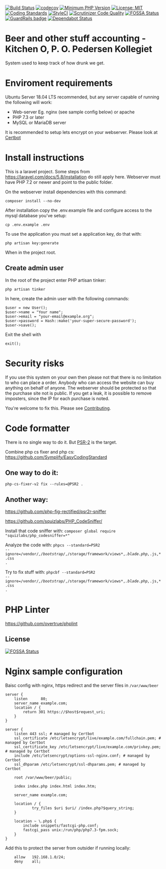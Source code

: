 [![Build Status](https://travis-ci.com/eKristensen/beer.svg?branch=master)](https://travis-ci.com/eKristensen/beer)
[![codecov](https://codecov.io/gh/eKristensen/beer/branch/master/graph/badge.svg)](https://codecov.io/gh/eKristensen/beer)
[![Minimum PHP Version](http://img.shields.io/badge/php-%3E%3D%207.3-8892BF.svg)](https://php.net/)
[![License: MIT](https://img.shields.io/badge/License-MIT-green.svg)](LICENSE)
[![Coding Standards](https://img.shields.io/badge/cs-PSR--2-yellow.svg)](https://www.php-fig.org/psr/psr-2/)
[![StyleCI](https://github.styleci.io/repos/123131937/shield?branch=master)](https://github.styleci.io/repos/123131937)
[![Scrutinizer Code Quality](https://scrutinizer-ci.com/g/eKristensen/beer/badges/quality-score.png?b=master)](https://scrutinizer-ci.com/g/eKristensen/beer/?branch=master)
[![FOSSA Status](https://app.fossa.io/api/projects/git%2Bgithub.com%2FeKristensen%2Fbeer.svg?type=shield)](https://app.fossa.io/projects/git%2Bgithub.com%2FeKristensen%2Fbeer?ref=badge_shield)
[![GuardRails badge](https://badges.guardrails.io/eKristensen/beer.svg?token=a8b10a6c14e10ac8c0c450b1c0af5ae2cc146cb95722d7e15ee2bf5655d3a199)](https://dashboard.guardrails.io/default/gh/eKristensen/beer)
[![Dependabot Status](https://api.dependabot.com/badges/status?host=github&repo=eKristensen/beer)](https://dependabot.com)

# Beer and other stuff accounting - Kitchen O, P. O. Pedersen Kollegiet

System used to keep track of how drunk we get.

# Enviroment requirements

Ubuntu Server 18.04 LTS recommended, but any server capable of running the following will work:

* Web-server Eg. nginx (see sample config below) or apache
* PHP 7.3 or later
* MySQL or MariaDB server

It is recommended to setup lets encrypt on your webserver. Please look at [Certbot](https://certbot.eff.org/)

# Install instructions

This is a laravel project. Some steps from https://laravel.com/docs/5.8/installation do still apply here. Webserver must have PHP 7.2 or newer and point to the public folder.

On the webserver install dependencies with this command:

<code>composer install --no-dev</code> 

After installation copy the .env.example file and configure access to the mysql database you've setup:

<code>cp .env.example .env</code>

To use the application you must set a application key, do that with:

<code>php artisan key:generate</code>

When in the project root.

## Create admin user

In the root of the project enter PHP artisan tinker:

    php artisan tinker

In here, create the admin user with the following commands:

    $user = new User();
    $user->name = "Your name";
    $user->email = "your-email@example.org";
    $user->password = Hash::make('your-super-secure-password');
    $user->save();

Exit the shell with

    exit();

# Security risks

If you use this system on your own then please not that there is no limitation to who can place a order. Anybody who can access the website can buy anything on behalf of anyone. The webserver should be protected so that the purchase site not is public. If you get a leak, it is possible to remove imposters, since the IP for each purchase is noted.

You're welcome to fix this. Please see [Contributing](CONTRIBUTING.md).

# Code formatter

There is no single way to do it. But [PSR-2](https://www.php-fig.org/psr/psr-2/) is the target.

Combine php cs fixer and php cs: https://github.com/Symplify/EasyCodingStandard

## One way to do it:

<code>php-cs-fixer-v2 fix --rules=@PSR2 .</code>

## Another way:

https://github.com/php-fig-rectified/psr2r-sniffer

https://github.com/squizlabs/PHP_CodeSniffer/

Install that code sniffer with: <code>composer global require "squizlabs/php_codesniffer=*"</code>

Analyze the code with:
<code>phpcs --standard=PSR2 --ignore=/vendor/*,/bootstrap/*,/storage/framework/views*,*.blade.php,*.js,*.css .</code>

Try to fix stuff with:
<code>phpcbf --standard=PSR2 --ignore=/vendor/*,/bootstrap/*,/storage/framework/views*,*.blade.php,*.js,*.css .</code>

# PHP Linter

https://github.com/overtrue/phplint


## License
[![FOSSA Status](https://app.fossa.io/api/projects/git%2Bgithub.com%2FeKristensen%2Fbeer.svg?type=large)](https://app.fossa.io/projects/git%2Bgithub.com%2FeKristensen%2Fbeer?ref=badge_large)

# Nginx sample configuration

Baisc config with nginx, https redirect and the server files in <code>/var/www/beer</code>

    server {
        listen      80;
        server_name example.com;
        location / {
            return 301 https://$host$request_uri;
        }
    }

    server {
        listen 443 ssl; # managed by Certbot
        ssl_certificate /etc/letsencrypt/live/example.com/fullchain.pem; # managed by Certbot
        ssl_certificate_key /etc/letsencrypt/live/example.com/privkey.pem; # managed by Certbot
        include /etc/letsencrypt/options-ssl-nginx.conf; # managed by Certbot
        ssl_dhparam /etc/letsencrypt/ssl-dhparams.pem; # managed by Certbot

        root /var/www/beer/public;

        index index.php index.html index.htm;

        server_name example.com;

        location / {
                try_files $uri $uri/ /index.php?$query_string;
        }

        location ~ \.php$ {
            include snippets/fastcgi-php.conf;
            fastcgi_pass unix:/run/php/php7.3-fpm.sock;
        }
    }

Add this to protect the server from outsider if running locally:


        allow   192.168.1.0/24;
        deny    all;
